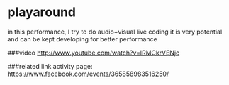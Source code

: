 playaround
==========

in this performance, I try to do audio+visual live coding
it is very potential and can be kept developing for better performance

###video
http://www.youtube.com/watch?v=lRMCkrVENjc


###related link
activity page: https://www.facebook.com/events/365858983516250/
